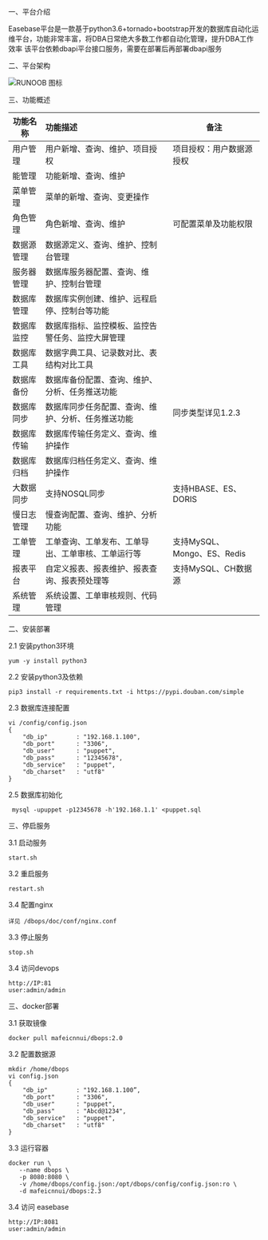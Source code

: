 一、平台介绍  

   Easebase平台是一款基于python3.6+tornado+bootstrap开发的数据库自动化运维平台，功能非常丰富，将DBA日常绝大多数工作都自动化管理，提升DBA工作效率
   该平台依赖dbapi平台接口服务，需要在部署后再部署dbapi服务 
   
二、平台架构
   
   ![RUNOOB 图标](https://github.com/mafeicnnui/dbops/blob/master/static/doc/images/framework.png)
   

三、功能概述
       
   | 功能名称   | 功能描述                                           | 备注                        |
| ---------- | :------------------------------------------------- | --------------------------- |
| 用户管理   | 用户新增、查询、维护、项目授权                     | 项目授权：用户数据源授权    |
| 能管理     | 功能新增、查询、维护                               |                             |
| 菜单管理   | 菜单的新增、查询、变更操作                         |                             |
| 角色管理   | 角色新增、查询、维护                               | 可配置菜单及功能权限        |
| 数据源管理 | 数据源定义、查询、维护、控制台管理                 |                             |
| 服务器管理 | 数据库服务器配置、查询、维护、控制台管理           |                             |
| 数据库管理 | 数据库实例创建、维护、远程启停、控制台等功能       |                             |
| 数据库监控 | 数据库指标、监控模板、监控告警任务、监控大屏管理   |                             |
| 数据库工具 | 数据字典工具、记录数对比、表结构对比工具           |                             |
| 数据库备份 | 数据库备份配置、查询、维护、分析、任务推送功能     |                             |
| 数据库同步 | 数据库同步任务配置、查询、维护、分析、任务推送功能 | 同步类型详见1.2.3           |
| 数据库传输 | 数据库传输任务定义、查询、维护操作                 |                             |
| 数据库归档 | 数据库归档任务定义、查询、维护操作                 |                             |
| 大数据同步 | 支持NOSQL同步                                      | 支持HBASE、ES、DORIS        |
| 慢日志管理 | 慢查询配置、查询、维护、分析功能                   |                             |
| 工单管理   | 工单查询、工单发布、工单导出、工单审核、工单运行等 | 支持MySQL、Mongo、ES、Redis |
| 报表平台   | 自定义报表、报表维护、报表查询、报表预处理等       | 支持MySQL、CH数据源         |
| 系统管理   | 系统设置、工单审核规则、代码管理                   |                             |


       
       
二、安装部署  


2.1 安装python3环境 
    
    yum -y install python3
    

2.2 安装python3及依赖  

    pip3 install -r requirements.txt -i https://pypi.douban.com/simple
    
2.3  数据库连接配置

    vi /config/config.json 
    {
        "db_ip"        : "192.168.1.100",
        "db_port"      : "3306",
        "db_user"      : "puppet",
        "db_pass"      : "12345678",
        "db_service"   : "puppet",
        "db_charset"   : "utf8"
    }
    
        
2.5 数据库初始化
    
     mysql -upuppet -p12345678 -h'192.168.1.1' <puppet.sql

三、停启服务

3.1 启动服务  

    start.sh 


3.2 重启服务  

    restart.sh
    
3.4 配置nginx  

    详见 /dbops/doc/conf/nginx.conf


3.3 停止服务  

    stop.sh

3.4 访问devops  
    
    http://IP:81
    user:admin/admin

三、docker部署 

3.1 获取镜像

    docker pull mafeicnnui/dbops:2.0

3.2 配置数据源

    mkdir /home/dbops
    vi config.json 
    {
        "db_ip"        : "192.168.1.100”,
        "db_port"      : "3306",
        "db_user"      : "puppet",
        "db_pass"      : "Abcd@1234",
        "db_service"   : "puppet",
        "db_charset"   : "utf8"
    }


3.3 运行容器

    docker run \
       --name dbops \
       -p 8080:8080 \
       -v /home/dbops/config.json:/opt/dbops/config/config.json:ro \
       -d mafeicnnui/dbops:2.3
    
3.4 访问 easebase
    
    http://IP:8081
    user:admin/admin
